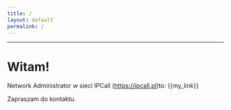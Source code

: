 ```yaml
---
title: /
layout: default
permalink: /
---
```

---

# Witam!
Network Administrator w sieci IPCall (https://ipcall.pl)to: {{my_link}}

Zapraszam do kontaktu.
